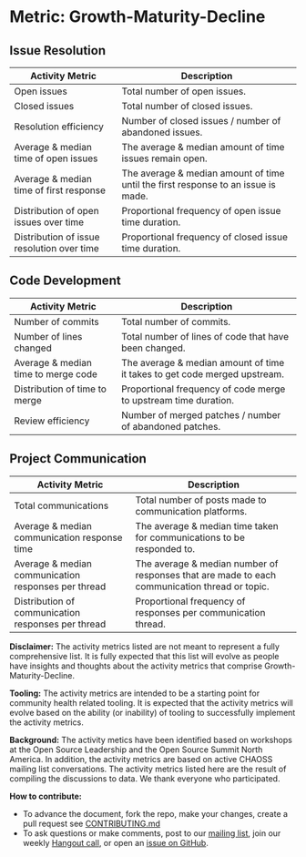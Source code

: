 # Metric: Growth-Maturity-Decline


## Issue Resolution
 Activity Metric | Description
 --- | ---
 Open issues | Total number of open issues.
 Closed issues | Total number of closed issues.
 Resolution efficiency | Number of closed issues / number of abandoned issues.
 Average & median time of open issues | The average & median amount of time issues remain open.
 Average & median time of first response | The average & median amount of time until the first response to an issue is made.
 Distribution of open issues over time | Proportional frequency of open issue time duration.
 Distribution of issue resolution over time | Proportional frequency of closed issue time duration.

## Code Development
 Activity Metric | Description
 --- | ---
 Number of commits | Total number of commits.
 Number of lines changed | Total number of lines of code that have been changed.
 Average & median time to merge code | The average & median amount of time it takes to get code merged upstream. 
 Distribution of time to merge | Proportional frequency of code merge to upstream time duration.
 Review efficiency | Number of merged patches / number of abandoned patches.

## Project Communication
 Activity Metric | Description
 --- | ---
 Total communications | Total number of posts made to communication platforms.
 Average & median communication response time | The average & median time taken for communications to be responded to.
 Average & median communication responses per thread | The average & median number of responses that are made to each communication thread or topic.
 Distribution of communication responses per thread | Proportional frequency of responses per communication thread.

**Disclaimer:**
The activity metrics listed are not meant to represent a fully comprehensive list. It is fully expected that this list will evolve as people have insights and thoughts about the activity metrics that comprise Growth-Maturity-Decline. 

**Tooling:**
The activity metrics are intended to be a starting point for community health related tooling. It is expected that the activity metrics will evolve based on the ability (or inability) of tooling to successfully implement the activity metrics. 

**Background:**
The activity metics have been identified based on workshops at the Open Source Leadership and the Open Source Summit North America. In addition, the activity metrics are based on active CHAOSS mailing list conversations. The activity metrics listed here are the result of compiling the discussions to data. We thank everyone who participated.

**How to contribute:**
- To advance the document, fork the repo, make your changes, create a pull request see [CONTRIBUTING.md][contrib]
- To ask questions or make comments, post to our [mailing list][ml], join our weekly [Hangout call][ho], or open an [issue on GitHub][issue].

[contrib]: https://github.com/germonprez/metrics/blob/master/CONTRIBUTING.md
[ml]: https://wiki.linuxfoundation.org/chaoss/metrics#mail-list
[ho]: https://wiki.linuxfoundation.org/chaoss/metrics#weekly-hangout
[issue]: https://github.com/chaoss/metrics/issues
